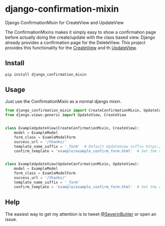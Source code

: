# django-confirmation-mixin
Django ConfirmationMixin for CreateView and UpdateView

The ConfirmationMixins makes it simply easy to show a confirmation page before actually doing the create/update with the class based view. Django already provides a confirmation page for the DeleteView. This project provides this functionality for the [CreateView](https://docs.djangoproject.com/en/1.11/ref/class-based-views/generic-editing/#createview) and th [UpdateView](https://docs.djangoproject.com/en/1.11/ref/class-based-views/generic-editing/#updateview).

## Install

```bash
pip install django_confirmation_mixin
```

## Usage
Just use the ConfirmationMixin as a normal django mixin.
```python
from django_confirmation_mixin import CreateConfirmationMixin, UpdateConfirmationMixin
from django.views.generic import UpdateView, CreateView


class ExampleUpdateView(CreateConfirmationMixin, CreateView):
    model = ExampleModel
    form_class = ExamleModelForm
    success_url = '/thanks/'
    template_name_suffix = '_form'  # Default UpdateView suffix https://docs.djangoproject.com/en/1.11/ref/class-based-views/generic-editing/#django.views.generic.edit.UpdateView.template_name_suffix
    confirm_template = 'example/example_confirm_form.html'  # Set the confirmation template


class ExampleUpdateView(UpdateConfirmationMixin, UpdateView):
    model = ExampleModel
    form_class = ExamleModelForm
    success_url = '/thanks/'
    template_name_suffix = '_form'
    confirm_template = 'example/example_confirm_form.html'  # Set the confirmation template
```

## Help

The easiest way to get my attention is to tweet [@SeverinBuhler](https://twitter.com/SeverinBuhler) or open an issue.
